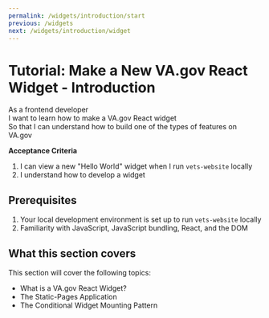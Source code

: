 ```yaml
---
permalink: /widgets/introduction/start
previous: /widgets
next: /widgets/introduction/widget
---
```


# Tutorial: Make a New VA.gov React Widget - Introduction

As a frontend developer <br />
I want to learn how to make a VA.gov React widget <br />
So that I can understand how to build one of the types of features on VA.gov

**Acceptance Criteria**

1.  I can view a new "Hello World" widget when I run `vets-website` locally
1.  I understand how to develop a widget

## Prerequisites

1.  Your local development environment is set up to run `vets-website` locally
1.  Familiarity with JavaScript, JavaScript bundling, React, and the DOM

## What this section covers

This section will cover the following topics:

- What is a VA.gov React Widget?
- The Static-Pages Application
- The Conditional Widget Mounting Pattern
